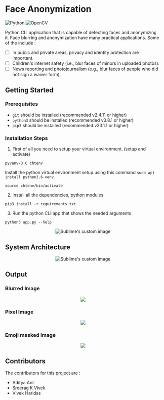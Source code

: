 # Face Anonymization

![Python](https://img.shields.io/badge/python-3670A0?style=for-the-badge&logo=python&logoColor=ffdd54) ![OpenCV](https://img.shields.io/badge/opencv-%23white.svg?style=for-the-badge&logo=opencv&logoColor=white)

Python CLI application that is capable of detecting faces and anonymizing it. 
Face blurring and anonymization have many practical applications. Some of the include :

 - [ ] In public and private areas, privacy and identity protection are important.
 - [ ] Children's internet safety (i.e., blur faces of minors in uploaded photos).
 - [ ] News reporting and photojournalism (e.g., blur faces of people who did not sign a waiver form).

## Getting Started
### Prerequisites
-   `git`  should be installed (recommended v2.4.11 or higher)
-  `python3` should be installed  (recommended v3.8.1 or higher)
- `pip3` should be installed (recommended v23.1.1 or higher) 

### Installation Steps

1.  First of all you need to setup your virtual environment. (setup and activate)

```
pyvenv-3.6 chtenv
```

Install the python virtual environment setup using this command  `sudo apt install python3.6-venv`

```
source chtenv/bin/activate
```

2.  Install all the dependencies, python modules

```
pip3 install -r requirements.txt
```

3.  Run the python CLI app that shows the needed arguments

```
python3 app.py --help
```
<p align="center">
  <img src="https://i.ibb.co/LtkP7KT/py.png" alt="Sublime's custom image"/>
</p>


## System Architecture
<p align="center">
  <img src="https://i.ibb.co/njdhh8Y/temp.png" alt="Sublime's custom image"/>
</p>

## Output
### Blurred Image
<p align="center">
  <img src="https://i.ibb.co/z8dQ2xf/ou1.png"/>
</p>

### Pixel Image
<p align="center">
  <img src="https://i.ibb.co/XSQHNVH/ou2.png"/>
</p>

### Emoji masked Image
<p align="center">
  <img src="https://i.ibb.co/GtcNyv6/ou3.png"/>
</p>

## Contributors

The contributors for this project are :

 - Aditya Anil	
 - Sreerag K Vivek
 - Vivek Haridas
